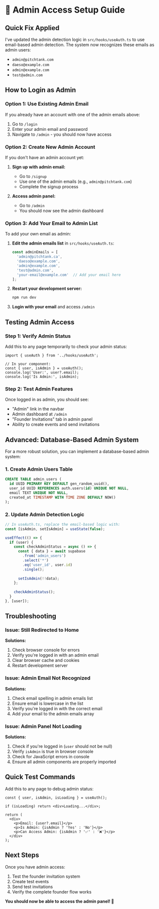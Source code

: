 # 🔐 Admin Access Setup Guide

## **Quick Fix Applied**

I've updated the admin detection logic in `src/hooks/useAuth.ts` to use email-based admin detection. The system now recognizes these emails as admin users:

- `admin@pitchtank.com`
- `daeso@example.com` 
- `admin@example.com`
- `test@admin.com`

## **How to Login as Admin**

### **Option 1: Use Existing Admin Email**
If you already have an account with one of the admin emails above:
1. Go to `/login`
2. Enter your admin email and password
3. Navigate to `/admin` - you should now have access

### **Option 2: Create New Admin Account**
If you don't have an admin account yet:

1. **Sign up with admin email:**
   - Go to `/signup`
   - Use one of the admin emails (e.g., `admin@pitchtank.com`)
   - Complete the signup process

2. **Access admin panel:**
   - Go to `/admin`
   - You should now see the admin dashboard

### **Option 3: Add Your Email to Admin List**
To add your own email as admin:

1. **Edit the admin emails list** in `src/hooks/useAuth.ts`:
   ```typescript
   const adminEmails = [
     'admin@pitchtank.ca',
     'daeso@example.com',
     'admin@example.com',
     'test@admin.com',
     'your-email@example.com'  // Add your email here
   ];
   ```

2. **Restart your development server:**
   ```bash
   npm run dev
   ```

3. **Login with your email** and access `/admin`

## **Testing Admin Access**

### **Step 1: Verify Admin Status**
Add this to any page temporarily to check your admin status:
```tsx
import { useAuth } from '../hooks/useAuth';

// In your component:
const { user, isAdmin } = useAuth();
console.log('User:', user?.email);
console.log('Is Admin:', isAdmin);
```

### **Step 2: Test Admin Features**
Once logged in as admin, you should see:
- "Admin" link in the navbar
- Admin dashboard at `/admin`
- "Founder Invitations" tab in admin panel
- Ability to create events and send invitations

## **Advanced: Database-Based Admin System**

For a more robust solution, you can implement a database-based admin system:

### **1. Create Admin Users Table**
```sql
CREATE TABLE admin_users (
  id UUID PRIMARY KEY DEFAULT gen_random_uuid(),
  user_id UUID REFERENCES auth.users(id) UNIQUE NOT NULL,
  email TEXT UNIQUE NOT NULL,
  created_at TIMESTAMP WITH TIME ZONE DEFAULT NOW()
);
```

### **2. Update Admin Detection Logic**
```typescript
// In useAuth.ts, replace the email-based logic with:
const [isAdmin, setIsAdmin] = useState(false);

useEffect(() => {
  if (user) {
    const checkAdminStatus = async () => {
      const { data } = await supabase
        .from('admin_users')
        .select('*')
        .eq('user_id', user.id)
        .single();
      
      setIsAdmin(!!data);
    };
    
    checkAdminStatus();
  }
}, [user]);
```

## **Troubleshooting**

### **Issue: Still Redirected to Home**
**Solutions:**
1. Check browser console for errors
2. Verify you're logged in with an admin email
3. Clear browser cache and cookies
4. Restart development server

### **Issue: Admin Email Not Recognized**
**Solutions:**
1. Check email spelling in admin emails list
2. Ensure email is lowercase in the list
3. Verify you're logged in with the correct email
4. Add your email to the admin emails array

### **Issue: Admin Panel Not Loading**
**Solutions:**
1. Check if you're logged in (`user` should not be null)
2. Verify `isAdmin` is true in browser console
3. Check for JavaScript errors in console
4. Ensure all admin components are properly imported

## **Quick Test Commands**

Add this to any page to debug admin status:
```tsx
const { user, isAdmin, isLoading } = useAuth();

if (isLoading) return <div>Loading...</div>;

return (
  <div>
    <p>Email: {user?.email}</p>
    <p>Is Admin: {isAdmin ? 'Yes' : 'No'}</p>
    <p>Can Access Admin: {isAdmin ? '✅' : '❌'}</p>
  </div>
);
```

## **Next Steps**

Once you have admin access:
1. Test the founder invitation system
2. Create test events
3. Send test invitations
4. Verify the complete founder flow works

**You should now be able to access the admin panel! 🎉**
